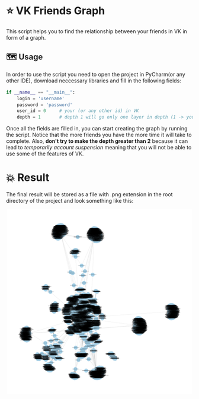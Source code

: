 # :star: VK Friends Graph

This script helps you to find the relationship between your friends in VK in form of a graph. 

## :world_map: Usage
In order to use the script you need to open the project in PyCharm(or any other IDE), download neccessary libraries and fill in the following fields: 

```python
if __name__ == "__main__":
    login = 'username' 
    password = 'password' 
    user_id = 0     # your (or any other id) in VK
    depth = 1       # depth 1 will go only one layer in depth (1 -> your friends friends)
```
Once all the fields are filled in, you can start creating the graph by running the script. 
Notice that the more friends you have the more time it will take to complete. Also, **don't try to make the depth greater than 2** because it can lead to 	*temporarily account suspension* meaning that you will not be able to use some of the features of VK.

# :boom: Result
The final result will be stored as a file with .png extension in the root directory of the project and look something like this: 

<p align="center">
   <img src="graph.png" width="500"/>
</p>
